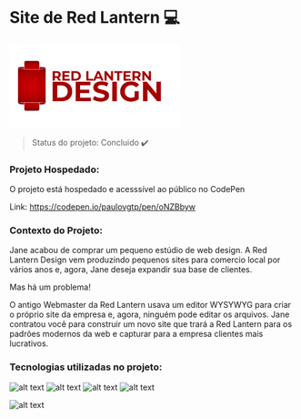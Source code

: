 # Site de Red Lantern :computer:

<div align="justify"><img src="img/logo.png" width="300px"></div>

> Status do projeto: Concluido :heavy_check_mark:

### Projeto Hospedado:
O projeto está hospedado e acesssível ao público no CodePen

Link: https://codepen.io/paulovgtp/pen/oNZBbyw

### Contexto do Projeto:
Jane acabou de comprar um pequeno estúdio de web design. A Red Lantern 
Design vem produzindo pequenos sites para comercio local por vários anos e, agora, Jane 
deseja expandir sua base de clientes.

Mas há um problema!

O antigo Webmaster da Red Lantern usava um editor WYSYWYG para criar o 
próprio site da empresa e, agora, ninguém pode editar os arquivos. Jane contratou você 
para construir um novo site que trará a Red Lantern para os padrões modernos da web e 
capturar para a empresa clientes mais lucrativos.

### Tecnologias utilizadas no projeto:

![alt text](https://img.shields.io/badge/-HTML5-ed3f0e?logo=html5&logoColor=white&style=flat-square "Praise the sun!")
![alt text](https://img.shields.io/badge/-CSS3-61DAFB?logo=css3&logoColor=white&style=flat-square "Praise the sun!")
![alt text](https://img.shields.io/badge/-JS-e6d10f?logo=javascript&logoColor=white&style=flat-square "Praise the sun!")
![alt text](https://img.shields.io/badge/-PHP-0467aa?logo=php&logoColor=white&style=flat-square "Praise the sun!")

![alt text](https://github.com/urielcaire/learnmd/blob/master/imgs/solaire.gif "Praise the sun!")

